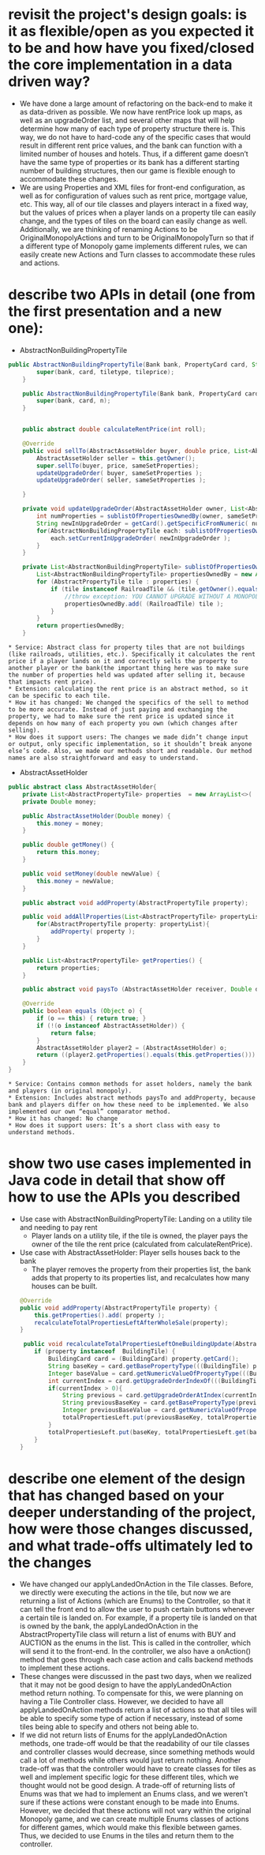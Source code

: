 # revisit the project's design goals: is it as flexible/open as you expected it to be and how have you fixed/closed the core implementation in a data driven way?
- We have done a large amount of refactoring on the back-end to make it as data-driven as possible. We now have rentPrice look up maps, as well as an upgradeOrder list, and several other maps that will help determine how many of each type of property structure there is. This way, we do not have to hard-code any of the specific cases that would result in different rent price values, and the bank can function with a limited number of houses and hotels. Thus, if a different game doesn’t have the same type of properties or its bank has a different starting number of building structures, then our game is flexible enough to accommodate these changes.
- We are using Properties and XML files for front-end configuration, as well as for configuration of values such as rent price, mortgage value, etc. This way, all of our tile classes and players interact in a fixed way, but the values of prices when a player lands on a property tile can easily change, and the types of tiles on the board can easily change as well. Additionally, we are thinking of renaming Actions to be OriginalMonopolyActions and turn to be OriginalMonopolyTurn so that if a different type of Monopoly game implements different rules, we can easily create new Actions and Turn classes to accommodate these rules and actions. 
# describe two APIs in detail (one from the first presentation and a new one):
- AbstractNonBuildingPropertyTile
```java
public AbstractNonBuildingPropertyTile(Bank bank, PropertyCard card, String tiletype, double tileprice) {
        super(bank, card, tiletype, tileprice);
    }

    public AbstractNonBuildingPropertyTile(Bank bank, PropertyCard card, Element n){
        super(bank, card, n);
    }


    public abstract double calculateRentPrice(int roll);

    @Override
    public void sellTo(AbstractAssetHolder buyer, double price, List<AbstractPropertyTile> sameSetProperties) {
        AbstractAssetHolder seller = this.getOwner();
        super.sellTo(buyer, price, sameSetProperties);
        updateUpgradeOrder( buyer, sameSetProperties );
        updateUpgradeOrder( seller, sameSetProperties );

    }

    private void updateUpgradeOrder(AbstractAssetHolder owner, List<AbstractPropertyTile> sameSetProperties) {
        int numProperties = sublistOfPropertiesOwnedBy(owner, sameSetProperties ).size();
        String newInUpgradeOrder = getCard().getSpecificFromNumeric( numProperties );
        for(AbstractNonBuildingPropertyTile each: sublistOfPropertiesOwnedBy(owner, sameSetProperties )){
            each.setCurrentInUpgradeOrder( newInUpgradeOrder );
        }
    }

    private List<AbstractNonBuildingPropertyTile> sublistOfPropertiesOwnedBy(AbstractAssetHolder owner, List<AbstractPropertyTile> properties) {
        List<AbstractNonBuildingPropertyTile> propertiesOwnedBy = new ArrayList<>();
        for (AbstractPropertyTile tile : properties) {
            if (tile instanceof RailroadTile && (tile.getOwner().equals(owner))) {
                //throw exception: YOU CANNOT UPGRADE WITHOUT A MONOPOLY ON COLOR
                propertiesOwnedBy.add( (RailroadTile) tile );
            }
        }
        return propertiesOwnedBy;
    }
```
    * Service: Abstract class for property tiles that are not buildings (like railroads, utilities, etc.). Specifically it calculates the rent price if a player lands on it and correctly sells the property to another player or the bank(the important thing here was to make sure the number of properties held was updated after selling it, because that impacts rent price).
    * Extension: calculating the rent price is an abstract method, so it can be specific to each tile.
    * How it has changed: We changed the specifics of the sell to method to be more accurate. Instead of just paying and exchanging the property, we had to make sure the rent price is updated since it depends on how many of each property you own (which changes after selling).
    * How does it support users: The changes we made didn’t change input or output, only specific implementation, so it shouldn’t break anyone else’s code. Also, we made our methods short and readable. Our method names are also straightforward and easy to understand.
- AbstractAssetHolder
```java
public abstract class AbstractAssetHolder{
    private List<AbstractPropertyTile> properties  = new ArrayList<>(  );
    private Double money;

    public AbstractAssetHolder(Double money) {
        this.money = money;
    }

    public double getMoney() {
        return this.money;
    }

    public void setMoney(double newValue) {
        this.money = newValue;
    }

    public abstract void addProperty(AbstractPropertyTile property);

    public void addAllProperties(List<AbstractPropertyTile> propertyList){
        for(AbstractPropertyTile property: propertyList){
            addProperty( property );
        }
    }

    public List<AbstractPropertyTile> getProperties() {
        return properties;
    }

    public abstract void paysTo (AbstractAssetHolder receiver, Double debt);

    @Override
    public boolean equals (Object o) {
        if (o == this) { return true; }
        if (!(o instanceof AbstractAssetHolder)) {
            return false;
        }
        AbstractAssetHolder player2 = (AbstractAssetHolder) o;
        return ((player2.getProperties().equals(this.getProperties())) && (player2.getMoney() == this.getMoney()));
    }
}
```
    * Service: Contains common methods for asset holders, namely the bank and players (in original monopoly). 
    * Extension: Includes abstract methods paysTo and addProperty, because bank and players differ on how these need to be implemented. We also implemented our own “equal” comparator method. 
    * How it has changed: No change
    * How does it support users: It’s a short class with easy to understand methods.
# show two use cases implemented in Java code in detail that show off how to use the APIs you described
- Use case with AbstractNonBuildingPropertyTile: Landing on a utility tile and needing to pay rent
    * Player lands on a utility tile, if the tile is owned, the player pays the owner of the tile the rent price (calculated from calculateRentPrice). 
- Use case with AbstractAssetHolder: Player sells houses back to the bank
    * The player removes the property from their properties list, the bank adds that property to its properties list, and recalculates how many houses can be built. 
    ```java
    @Override
    public void addProperty(AbstractPropertyTile property) {
        this.getProperties().add( property );
        recalculateTotalPropertiesLeftAfterWholeSale(property);
    }
    
     public void recalculateTotalPropertiesLeftOneBuildingUpdate(AbstractPropertyTile property) {
        if (property instanceof  BuildingTile) {
            BuildingCard card = (BuildingCard) property.getCard();
            String baseKey = card.getBasePropertyType(((BuildingTile) property).getCurrentInUpgradeOrder());
            Integer baseValue = card.getNumericValueOfPropertyType(((BuildingTile) property).getCurrentInUpgradeOrder());
            int currentIndex = card.getUpgradeOrderIndexOf(((BuildingTile) property).getCurrentInUpgradeOrder());
            if(currentIndex > 0){
                String previous = card.getUpgradeOrderAtIndex(currentIndex - 1);
                String previousBaseKey = card.getBasePropertyType(previous);
                Integer previousBaseValue = card.getNumericValueOfPropertyType(previous);
                totalPropertiesLeft.put(previousBaseKey, totalPropertiesLeft.get(previousBaseKey) + previousBaseValue);
            }
            totalPropertiesLeft.put(baseKey, totalPropertiesLeft.get(baseKey) - baseValue);
        }
    }
    ```
# describe one element of the design that has changed based on your deeper understanding of the project, how were those changes discussed, and what trade-offs ultimately led to the changes 
- We have changed our applyLandedOnAction in the Tile classes. Before, we directly were executing the actions in the tile, but now we are returning a list of Actions (which are Enums) to the Controller, so that it can tell the front end to allow the user to push certain buttons whenever a certain tile is landed on. For example, if a property tile is landed on that is owned by the bank, the applyLandedOnAction in the AbstractPropertyTile class will return a list of enums with BUY and AUCTION as the enums in the list. This is called in the controller, which will send it to the front-end. In the controller, we also have a onAction() method that goes through each case action and calls backend methods to implement these actions. 
- These changes were discussed in the past two days, when we realized that it may not be good design to have the applyLandedOnAction method return nothing. To compensate for this, we were planning on having a Tile Controller class. However, we decided to have all applyLandedOnAction methods return a list of actions so that all tiles will be able to specify some type of action if necessary, instead of some tiles being able to specify and others not being able to. 
- If we did not return lists of Enums for the applyLandedOnAction methods, one trade-off would be that the readability of our tile classes and controller classes would decrease, since something methods would call a lot of methods while others would just return nothing. Another trade-off was that the controller would have to create classes for tiles as well and  implement specific logic for these different tiles, which we thought would not be good design. A trade-off of returning lists of Enums was that we had to implement an Enums class, and we weren’t sure if these actions were constant enough to be made into Enums. However, we decided that these actions will not vary within the original Monopoly game, and we can create multiple Enums classes of actions for different games, which would make this flexible between games. Thus, we decided to use Enums in the tiles and return them to the controller. 
